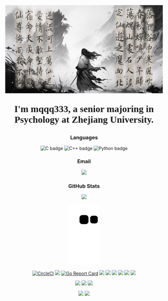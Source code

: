 <div align="center"> <img src="https://github.com/mqqq333/Images/blob/3c0356dae72b6fc3d0eac6de7d3455227d010f93/blob/main/banner.jfif" /> </div>
<p>
</p>
<p
  align="center"
  style="
    font-family: 'Edwardian Script ITC', cursive;
    font-size: 30px;
    font-weight: bold;
  "
>
  I'm mqqq333, a senior majoring in Psychology at Zhejiang University.
</p>
<h3 align="center">Languages</h3>

<div align="center">
  <div style="display: inline-block;">
    <img src="https://img.shields.io/badge/-C-A8B9CC?style=for-the-badge&logo=c&logoColor=white" alt="C badge">
  </div>

  <div style="display: inline-block;">
    <img src="https://img.shields.io/badge/-C++-00599C?style=for-the-badge&logo=cplusplus&logoColor=white" alt="C++ badge">
  </div>
  
  <div style="display: inline-block;">
    <img src="https://img.shields.io/badge/-Python-3776AB?style=for-the-badge&logo=python&logoColor=white" alt="Python badge">
  </div>
</div>




<h3 align="center">Email</h3>
<div align="center">


  [![](https://img.shields.io/badge/-GMail-EA4335?style=for-the-badge&logo=gmail&logoColor=white)](mailto:maqi316101@gmail.com)

</div>
<h3 align="center">GitHub Stats</h3>
<div align="center"> <img src="https://github-readme-stats.vercel.app/api?username=mqqq333" /> </div>

<div align="center">

![](https://raw.githubusercontent.com/mqqq333/mqqq333/main/assets/github-contribution-grid-snake.svg)


[![CircleCI](https://circleci.com/gh/haozibi/leetcode-badge/tree/master.svg?style=svg)](https://circleci.com/gh/haozibi/leetcode-badge/tree/master) [![](https://img.shields.io/badge/Github-leetcode--badge-blueviolet)](https://github.com/haozibi/leetcode-badge) [![Go Report Card](https://goreportcard.com/badge/github.com/haozibi/leetcode-badge)](https://goreportcard.com/report/github.com/haozibi/leetcode-badge) [![](https://leetcode-badge.haozibi.dev/v1cn/haozibi.svg)](https://leetcode.cn/haozibi) [![](https://leetcode-badge.haozibi.dev/v1cn/ranking/haozibi.svg)](https://leetcode.cn/haozibi) [![](https://leetcode-badge.haozibi.dev/v1cn/solved/haozibi.svg)](https://leetcode.cn/haozibi) [![](https://leetcode-badge.haozibi.dev/v1cn/solved-rate/haozibi.svg)](https://leetcode.cn/haozibi) [![](https://leetcode-badge.haozibi.dev/v1cn/accepted/haozibi.svg)](https://leetcode.cn/haozibi) [![](https://leetcode-badge.haozibi.dev/v1cn/accepted-rate/haozibi.svg)](https://leetcode.cn/haozibi)

![](https://leetcode-badge.haozibi.dev/v1cn/chart/submission-calendar/haozibi.svg?type=past-year)
![](https://leetcode-badge.haozibi.dev/v1cn/chart/submission-calendar/haozibi.svg?type=past-year&color=yellow)
![](https://leetcode-badge.haozibi.dev/v1cn/chart/submission-calendar/haozibi.svg?type=past-year&color=blue)

![](https://leetcode-badge.haozibi.dev/v1cn/card/question-process/haozibi.svg)
![](https://leetcode-badge.haozibi.dev/v1cn/card/contest-ranking/haozibi.svg)

</div>
